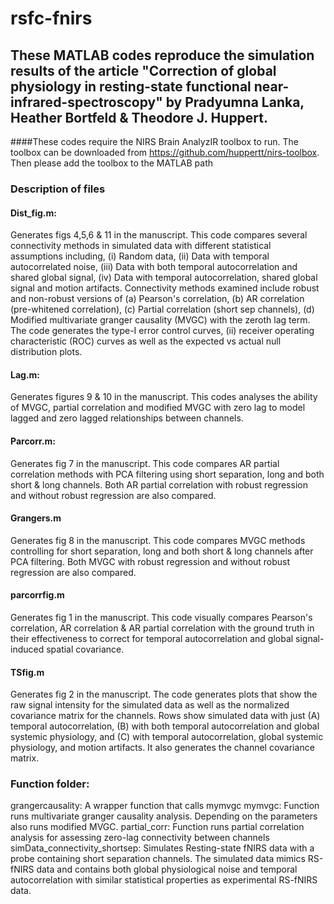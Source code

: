 # rsfc-fnirs
## These MATLAB codes reproduce the simulation results of the article "Correction of global physiology in resting-state functional near-infrared-spectroscopy" by Pradyumna Lanka, Heather Bortfeld & Theodore J. Huppert.

####These codes require the NIRS Brain AnalyzIR toolbox to run. The toolbox can be downloaded from  https://github.com/huppertt/nirs-toolbox. 
Then please add the toolbox to the MATLAB path

### Description of files

#### Dist_fig.m:
Generates figs 4,5,6 & 11 in the manuscript. This code compares several connectivity methods in simulated data with different statistical assumptions including, (i) Random data, (ii) Data with temporal autocorrelated noise, (iii) Data with both temporal autocorrelation and shared global signal, (iv) Data with temporal autocorrelation, shared global signal and motion artifacts.
Connectivity methods examined include robust and non-robust versions of (a) Pearson's correlation, (b) AR correlation (pre-whitened correlation), (c) Partial correlation (short sep channels), (d) Modified multivariate granger causality (MVGC) with the zeroth lag term.
The code generates the type-I error control curves,  (ii) receiver operating characteristic (ROC) curves as well as the expected vs actual null distribution plots.

#### Lag.m:
Generates figures 9 & 10 in the manuscript. This codes analyses the ability of MVGC, partial correlation and modified MVGC with zero lag to model lagged and zero lagged relationships between channels.

#### Parcorr.m:
Generates fig 7 in the manuscript. This code compares AR partial correlation methods with PCA filtering using short separation, long and both short & long channels. Both AR partial correlation with robust regression and without robust regression are also compared.

#### Grangers.m
Generates fig 8 in the manuscript. This code compares MVGC methods controlling for short separation, long and both short & long channels after PCA filtering. Both MVGC with robust regression and without robust regression are also compared.

#### parcorrfig.m
Generates fig 1 in the manuscript. This code visually compares Pearson's correlation, AR correlation & AR partial correlation with the ground truth in their effectiveness to correct for temporal autocorrelation and global signal-induced spatial covariance.

#### TSfig.m

Generates fig 2 in the manuscript. The code generates plots that show the raw signal intensity for the simulated data as well as the normalized covariance matrix for the channels. Rows show simulated data with just (A) temporal autocorrelation, (B) with both temporal autocorrelation and global systemic physiology, and (C) with temporal autocorrelation, global systemic physiology, and motion artifacts. It also generates the channel covariance matrix.


### Function folder:
grangercausality: A wrapper function that calls mymvgc
mymvgc: Function runs multivariate granger causality analysis. Depending on the parameters also runs modified MVGC.
partial_corr: Function runs partial correlation analysis for assessing zero-lag connectivity between channels
simData_connectivity_shortsep: Simulates Resting-state fNIRS data with a probe containing short separation channels. The simulated data mimics RS-fNIRS data and contains both global physiological noise and temporal autocorrelation with similar statistical properties as experimental RS-fNIRS data.
